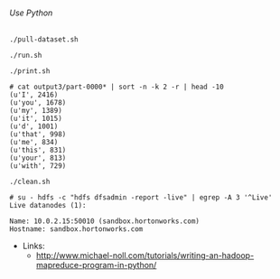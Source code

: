 ###### Use Python

```
./pull-dataset.sh

./run.sh

./print.sh

# cat output3/part-0000* | sort -n -k 2 -r | head -10
(u'I', 2416)
(u'you', 1678)
(u'my', 1389)
(u'it', 1015)
(u'd', 1001)
(u'that', 998)
(u'me', 834)
(u'this', 831)
(u'your', 813)
(u'with', 729)

./clean.sh
```

```
# su - hdfs -c "hdfs dfsadmin -report -live" | egrep -A 3 '^Live'
Live datanodes (1):

Name: 10.0.2.15:50010 (sandbox.hortonworks.com)
Hostname: sandbox.hortonworks.com
```

* Links:
  - http://www.michael-noll.com/tutorials/writing-an-hadoop-mapreduce-program-in-python/
